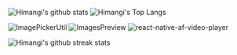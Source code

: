 
<!--
**himangipatel/himangipatel** is a ✨ _special_ ✨ repository because its `README.md` (this file) appears on your GitHub profile.

Here are some ideas to get you started:

- 🔭 I’m currently working on ...
- 🌱 I’m currently learning ...
- 👯 I’m looking to collaborate on ...
- 🤔 I’m looking for help with ...
- 💬 Ask me about ...
- 📫 How to reach me: ...
- 😄 Pronouns: ...
- ⚡ Fun fact: ...
-->

![Himangi's github stats](https://github-readme-stats.vercel.app/api?username=himangipatel&show_icons=true&theme=merko&hide_title=true)
![Himangi's Top Langs](https://github-readme-stats.vercel.app/api/top-langs/?username=himangipatel&layout=compact&theme=merko)

![ImagePickerUtil](https://github-readme-stats.vercel.app/api/pin/?username=himangipatel&repo=ImagePickerUtil&theme=merko)
![ImagesPreview](https://github-readme-stats.vercel.app/api/pin/?username=himangipatel&repo=ImagesPreview&theme=merko)
![react-native-af-video-player](https://github-readme-stats.vercel.app/api/pin/?username=himangipatel&repo=react-native-af-video-player&theme=merko)

![Himangi's github streak stats](https://github-readme-streak-stats.herokuapp.com/?user=himangipatel&theme=merko)

